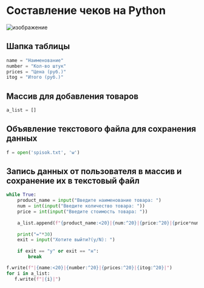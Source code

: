 # Составление чеков на Python
![изображение](https://user-images.githubusercontent.com/86486142/212754703-36b8d9d0-bacc-4633-ad7d-76b43671259f.png)<br>

## Шапка таблицы
```Python
name = "Наименование"
number = "Кол-во штук"
prices = "Цена (руб.)"
itog = "Итого (руб.)"
```
## Массив для добавления товаров
```Python
a_list = []
```

## Объявление текстового файла для сохранения данных
```Python
f = open('spisok.txt', 'w')
```

## Запись данных от пользователя в массив и сохранение их в текстовый файл
```Python
while True:
    product_name = input("Введите наименование товара: ")
    num = int(input("Введите количество товара: "))
    price = int(input("Введите стоимость товара: "))
    
    a_list.append(f"{product_name:<20}|{num:^20}|{price:^20}|{price*num:^20}")
 
    print("="*30)
    exit = input("Хотите выйти?(y/N): ")
    
    if exit == "y" or exit == "н":
        break

f.write(f"|{name:<20}|{number:^20}|{prices:^20}|{itog:^20}|")
for i in a_list:
   f.write(f"|{i}|")
```
